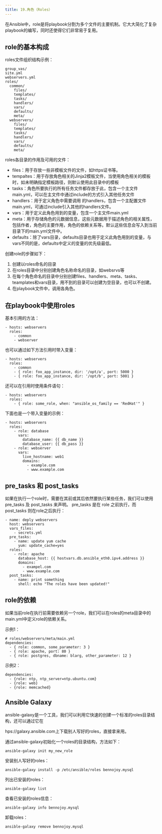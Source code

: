 ```yaml
---
title: 19.角色（Roles）
---
```

在Ansible中，role是将playbook分割为多个文件的主要机制。它大大简化了复杂playbook的编写，同时还使得它们非常易于复用。

## role的基本构成

roles文件组织结构示例：

```
group_vas/
site.yml
webservers.yml
roles/
  common/
    files/
    templates/
    tasks/
    handlers/
    vars/
    defaults/
    meta/
  webservers/
    files/
    templates/
    tasks/
    handlers/
    vars/
    defaults/
    meta/
```

roles各目录的作用及可用的文件：

* files：用于存放一些非模板文件的文件，如https证书等。
* tempaltes：用于存放角色相关的Jinja2模板文件，当使用角色相关的模板时，如未明确指定模板路径，则默认使用此目录中的模板
* tasks：角色所要执行的所有任务文件都存放于此，包含一个主文件main.yml，可以在主文件中通过include的方式引入其他任务文件
* handlers：用于定义角色中需要调用 的handlers，包含一个主配置文件main.yml，可通过include引入其他的handlers文件。
* vars：用于定义此角色用到的变量，包含一个主文件main.yml
* meta：用于存储角色的元数据信息，这些元数据用于描述角色的相关属性，包括作者，角色的主要作用，角色的依赖关系等。默认这些信息会写入到当前目录下的main.yml文件中。
* defaults：除了vars目录，defaults目录也用于定义此角色用到的变量，与vars不同的是，defaults中定义的变量的优先级最低。

创建role的步骤如下：

1. 创建以roles命名的目录
2. 在roles目录中分别创建角色名称命名的目录，如websrvs等
3. 在每个角色命名的目录中分别创建files、handlers、meta、tasks、teamplates和vars目录，用不到的目录可以创建为空目录，也可以不创建。
4. 在playbook文件中，调用各角色。

## 在playbook中使用roles

基本引用的方法：

```
- hosts: webservers
  roles:
    - common
    - webserver
```

也可以通过如下方法引用时带入变量：

```
- hosts: webservers
  roles:
    - common
    - { role: foo_app_instance, dir: '/opt/a', port: 5000 }
    - { role: foo_app_instance, dir: '/opt/b', port: 5001 }
```

还可以在引用时使用条件语句：

```
- hosts: webservers
  roles:
    - { role: some_role, when: "ansible_os_family == 'RedHat'" }
```

下面也是一个带入变量的示例：

```
- hosts: webservers
  roles:
    - role: database
      vars:
        database_name: {{ db_name }}
        database_user: {{ db_pass }}
    - role: webserver
      vars:
        live_hostname: web1
        domains:
          - example.com
          - www.example.com
```

## pre_tasks 和 post_tasks

如果在执行一个role时，需要在其前或其后依然要执行某些任务，我们可以使用 pre_tasks 及 post_tasks 来声明。 pre_tasks 是在 role 之前执行，而 post_tasks 则在role之后执行：

```
- name: deply webservers
  host: webservers
  vars_files:
    - secrets.yml
  pre_tasks:
    - name: update yum cache
      yum: update_cache=yes
  roles:
    - role: apache
      database_host: {{ hostvars.db.ansible_eth0.ipv4.address }}
      domains:
        - exampel.com
        - www.example.com
  post_tasks:
    - name: print something
      shell: echo "The roles have been updated!"
```

## role的依赖

如果当前role在执行前需要依赖另一个role，我们可以在roles的meta目录中的main.yml中定义role的依赖关系。

示例1：

```
# roles/webservers/meta/main.yml
dependencies:
  - { role: common, some_parameter: 3 }
  - { role: apache, port: 80 }
  - { role: postgres, dbname: blarg, other_parameter: 12 }
```

示例2：

```
dependencies:
  - {role: ntp, ntp_server=ntp.ubuntu.com}
  - {role: web}
  - {role: memcached}
```

## Ansible Galaxy

ansible-galaxy是一个工具，我们可以利用它快速的创建一个标准的roles目录结构，还可以通过它在

hps://galaxy.ansible.com上下载别人写好的roles，直接拿来用。

通过ansible-galaxy初始化一个roles的目录结构，方法如下：

```
ansible-galaxy init my_new_role
```

安装别人写好的roles：

```
ansible-galaxy install -p /etc/ansible/roles bennojoy.mysql
```

列出已安装的roles：

```
ansible-galaxy list
```

查看已安装的roles信息：

```
ansible-galaxy info bennojoy.mysql
```

卸载roles：

```
ansible-galaxy remove bennojoy.mysql
```
